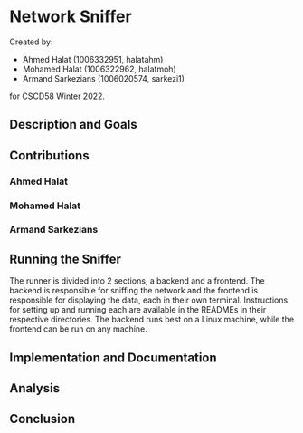# Network Sniffer

Created by:

- Ahmed Halat (1006332951, halatahm)
- Mohamed Halat (1006322962, halatmoh)
- Armand Sarkezians (1006020574, sarkezi1)

for CSCD58 Winter 2022.

## Description and Goals

## Contributions
### Ahmed Halat

### Mohamed Halat

### Armand Sarkezians

## Running the Sniffer
The runner is divided into 2 sections, a backend and a frontend. The backend is responsible for sniffing the network and the frontend is responsible for displaying the data, each in their own terminal.
Instructions for setting up and running each are available in the READMEs in their respective directories. The backend runs best on a Linux machine, while the frontend can be run on any machine.

## Implementation and Documentation

## Analysis

## Conclusion